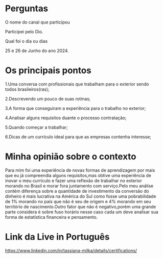 
# Perguntas


O nome do canal que participou


Participei pelo Dio.


Qual foi o dia ou dias


25 e 26 de Junho do ano 2024.


# Os principais pontos


1.Uma conversa com profissionais  que trabalham para o exterior sendo todos brasileiros(ras);

2.Descrevendo um pouco de suas rotinas;

3.A forma que  conseguiram a experiência para o trabalho no exterior;

4.Analisar alguns requisitos duante o processo contratação;

5.Quando começar a trabalhar;

6.Dicas de um currículo ideal para que as empresas contenha interesse;


# Minha opinião sobre o contexto 

<p>Para mim foi uma experiência  de novas formas de aprendizagem por mais que eu já compreendia alguns requisitos,mas obtive uma experiência de inovar o meu currículo e fazer uma reflexão de trabalhar no exterior morando no Brasil e morar fora juntamento com serviço.Pelo meu análise contém diferença sobre a quantidade de investimento da  conversão do dinheiro é mais lucrativa na América do Sul como fosse uma pobrabilidade  de 1% morando no país que não é seu de origem e 4% morando em seu território de nascimento.Outro fator que não é negativo,porém uma grande parte considera é sobre fuso horário nesse caso cada um deve analisar sua forma de estatística financeira e pensamento.</p>


# Link da Live in Português







https://www.linkedin.com/in/tassiana-milka/details/certifications/

